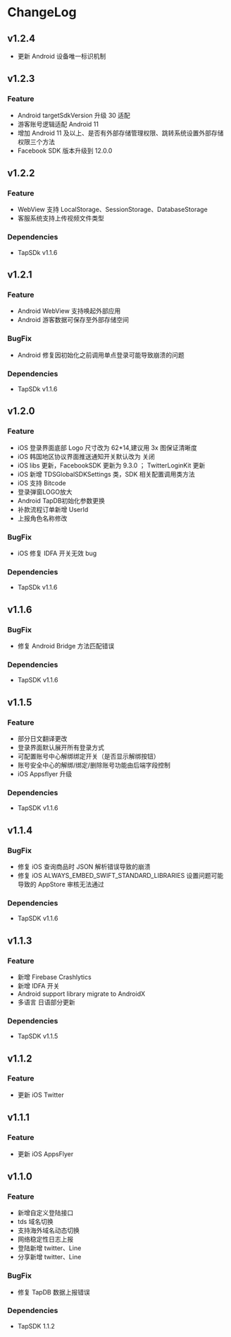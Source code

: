 # ChangeLog

## v1.2.4
* 更新 Android 设备唯一标识机制

## v1.2.3

### Feature

* Android targetSdkVersion 升级 30 适配
* 游客账号逻辑适配 Android 11
* 增加 Android 11 及以上、是否有外部存储管理权限、跳转系统设置外部存储权限三个方法
* Facebook SDK 版本升级到 12.0.0

## v1.2.2

### Feature

* WebView 支持 LocalStorage、SessionStorage、DatabaseStorage
* 客服系统支持上传视频文件类型

### Dependencies

* TapSDk v1.1.6

## v1.2.1

### Feature

* Android WebView 支持唤起外部应用
* Android 游客数据可保存至外部存储空间

### BugFix

* Android 修复因初始化之前调用单点登录可能导致崩溃的问题

### Dependencies

* TapSDk v1.1.6

## v1.2.0

### Feature

* iOS 登录界面底部 Logo 尺寸改为 62*14,建议用 3x 图保证清晰度
* iOS 韩国地区协议界面推送通知开关默认改为 关闭
* iOS libs 更新，FacebookSDK 更新为 9.3.0 ； TwitterLoginKit 更新
* iOS 新增 TDSGlobalSDKSettings 类，SDK 相关配置调用类方法
* iOS 支持 Bitcode
* 登录弹窗LOGO放大
* Android TapDB初始化参数更换
* 补款流程订单新增 UserId
* 上报角色名称修改

### BugFix

* iOS 修复 IDFA 开关无效 bug

### Dependencies

* TapSDk v1.1.6

## v1.1.6

### BugFix

* 修复 Android Bridge 方法匹配错误

### Dependencies

* TapSDK v1.1.6

## v1.1.5

### Feature

* 部分日文翻译更改
* 登录界面默认展开所有登录方式
* 可配置账号中心解绑绑定开关（是否显示解绑按钮）
* 账号安全中心的解绑/绑定/删除账号功能由后端字段控制
* iOS Appsflyer 升级

### Dependencies

* TapSDK v1.1.6

## v1.1.4

### BugFix

* 修复 iOS 查询商品时 JSON 解析错误导致的崩溃
* 修复 iOS ALWAYS_EMBED_SWIFT_STANDARD_LIBRARIES 设置问题可能导致的 AppStore 审核无法通过

### Dependencies

* TapSDK v1.1.6

## v1.1.3

### Feature

* 新增 Firebase Crashlytics
* 新增 IDFA 开关
* Android support library migrate to AndroidX
* 多语言 日语部分更新

### Dependencies

* TapSDK v1.1.5

## v1.1.2

### Feature

- 更新 iOS Twitter

## v1.1.1

### Feature

- 更新 iOS AppsFlyer

## v1.1.0

### Feature

- 新增自定义登陆接口
- tds 域名切换
- 支持海外域名动态切换
- 网络稳定性日志上报
- 登陆新增 twitter、Line
- 分享新增 twitter、Line

### BugFix

- 修复 TapDB 数据上报错误

### Dependencies

- TapSDK 1.1.2